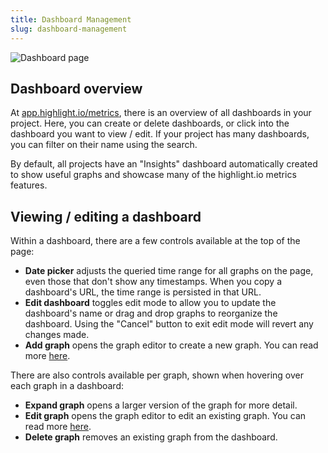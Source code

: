 ```yaml
---
title: Dashboard Management
slug: dashboard-management
---
```


![Dashboard page](/images/docs/graphing/dashboard_view.png)

## Dashboard overview

At [app.highlight.io/metrics](https://app.highlight.io/metrics), there is an overview of all dashboards in your project. Here, you can create or delete dashboards, or click into the dashboard you want to view / edit. If your project has many dashboards, you can filter on their name using the search.

By default, all projects have an "Insights" dashboard automatically created to show useful graphs and showcase many of the highlight.io metrics features.

## Viewing / editing a dashboard

Within a dashboard, there are a few controls available at the top of the page:
- **Date picker** adjusts the queried time range for all graphs on the page, even those that don't show any timestamps. When you copy a dashboard's URL, the time range is persisted in that URL.
- **Edit dashboard** toggles edit mode to allow you to update the dashboard's name or drag and drop graphs to reorganize the dashboard. Using the "Cancel" button to exit edit mode will revert any changes made.
- **Add graph** opens the graph editor to create a new graph. You can read more [here](./3_graphing.md).

There are also controls available per graph, shown when hovering over each graph in a dashboard:
- **Expand graph** opens a larger version of the graph for more detail.
- **Edit graph** opens the graph editor to edit an existing graph. You can read more [here](./3_graphing.md).
- **Delete graph** removes an existing graph from the dashboard.
